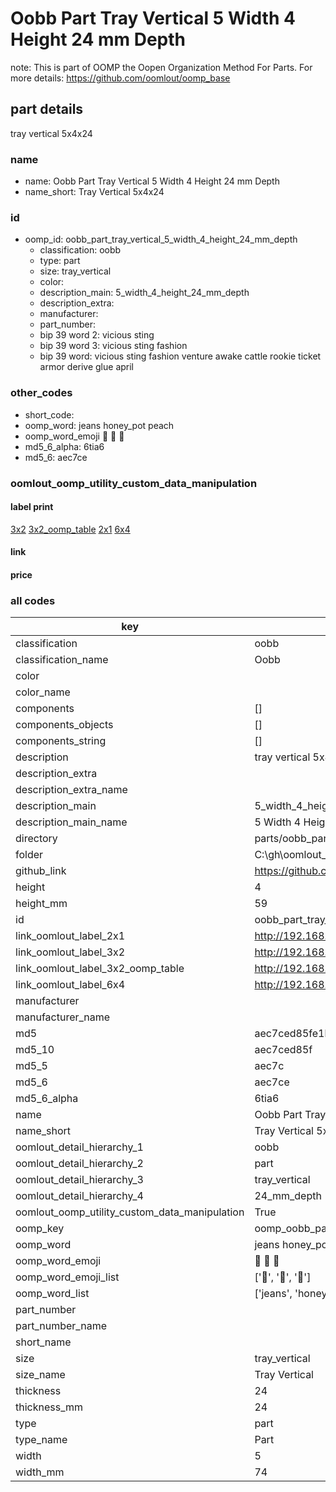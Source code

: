 # Oobb Part Tray Vertical 5 Width 4 Height 24 mm Depth  

note: This is part of OOMP the Oopen Organization Method For Parts. For more details: https://github.com/oomlout/oomp_base

##  part details
  



tray vertical 5x4x24



### name
* name: Oobb Part Tray Vertical 5 Width 4 Height 24 mm Depth
* name_short: Tray Vertical 5x4x24 
### id
* oomp_id: oobb_part_tray_vertical_5_width_4_height_24_mm_depth
  * classification: oobb
  * type: part
  * size: tray_vertical
  * color: 
  * description_main: 5_width_4_height_24_mm_depth
  * description_extra: 
  * manufacturer: 
  * part_number: 
  * bip 39 word 2: vicious sting
  * bip 39 word 3: vicious sting fashion
  * bip 39 word: vicious sting fashion venture awake cattle rookie ticket armor derive glue april

### other_codes
* short_code: 
* oomp_word: jeans honey_pot peach
* oomp_word_emoji :jeans: :honey_pot: :peach:
* md5_6_alpha: 6tia6
* md5_6: aec7ce






### oomlout_oomp_utility_custom_data_manipulation
#### label print
[3x2](http://192.168.1.245:1112/?label=oomp%206tia6)
[3x2_oomp_table](http://192.168.1.108:1112/?label=oomp%206tia6)
[2x1](http://192.168.1.242:1112/?label=oomp%206tia6)
[6x4](http://192.168.1.55:1112/?label=oomp%206tia6)    

#### link

                              

#### price







### all codes 
| key | value |  
| --- | --- |  
| classification | oobb |  
| classification_name | Oobb |  
| color |  |  
| color_name |  |  
| components | [] |  
| components_objects | [] |  
| components_string | [] |  
| description | tray vertical 5x4x24 |  
| description_extra |  |  
| description_extra_name |  |  
| description_main | 5_width_4_height_24_mm_depth |  
| description_main_name | 5 Width 4 Height 24 mm Depth |  
| directory | parts/oobb_part_tray_vertical_5_width_4_height_24_mm_depth |  
| folder | C:\gh\oomlout_oobb_version_4_generated_parts\parts\oobb_part_tray_vertical_5_width_4_height_24_mm_depth |  
| github_link | https://github.com/oomlout/oomlout_oomp_part_src/tree/main/parts/oobb_part_tray_vertical_5_width_4_height_24_mm_depth |  
| height | 4 |  
| height_mm | 59 |  
| id | oobb_part_tray_vertical_5_width_4_height_24_mm_depth |  
| link_oomlout_label_2x1 | http://192.168.1.242:1112/?label=oomp%206tia6 |  
| link_oomlout_label_3x2 | http://192.168.1.245:1112/?label=oomp%206tia6 |  
| link_oomlout_label_3x2_oomp_table | http://192.168.1.108:1112/?label=oomp%206tia6 |  
| link_oomlout_label_6x4 | http://192.168.1.55:1112/?label=oomp%206tia6 |  
| manufacturer |  |  
| manufacturer_name |  |  
| md5 | aec7ced85fe1b77891081f24a6b57f9c |  
| md5_10 | aec7ced85f |  
| md5_5 | aec7c |  
| md5_6 | aec7ce |  
| md5_6_alpha | 6tia6 |  
| name | Oobb Part Tray Vertical 5 Width 4 Height 24 mm Depth |  
| name_short | Tray Vertical 5x4x24  |  
| oomlout_detail_hierarchy_1 | oobb |  
| oomlout_detail_hierarchy_2 | part |  
| oomlout_detail_hierarchy_3 | tray_vertical |  
| oomlout_detail_hierarchy_4 | 24_mm_depth |  
| oomlout_oomp_utility_custom_data_manipulation | True |  
| oomp_key | oomp_oobb_part_tray_vertical_5_width_4_height_24_mm_depth |  
| oomp_word | jeans honey_pot peach |  
| oomp_word_emoji | :jeans: :honey_pot: :peach: |  
| oomp_word_emoji_list | [':jeans:', ':honey_pot:', ':peach:'] |  
| oomp_word_list | ['jeans', 'honey_pot', 'peach'] |  
| part_number |  |  
| part_number_name |  |  
| short_name |  |  
| size | tray_vertical |  
| size_name | Tray Vertical |  
| thickness | 24 |  
| thickness_mm | 24 |  
| type | part |  
| type_name | Part |  
| width | 5 |  
| width_mm | 74 |  
